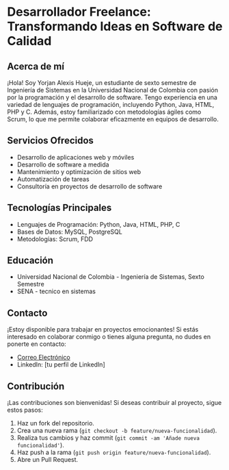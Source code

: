 # Desarrollador Freelance: Transformando Ideas en Software de Calidad

## Acerca de mí

¡Hola! Soy Yorjan Alexis Hueje, un estudiante de sexto semestre de Ingeniería de Sistemas en la Universidad Nacional de Colombia con pasión por la programación y el desarrollo de software. Tengo experiencia en una variedad de lenguajes de programación, incluyendo Python, Java, HTML, PHP y C. Además, estoy familiarizado con metodologías ágiles como Scrum, lo que me permite colaborar eficazmente en equipos de desarrollo.

## Servicios Ofrecidos

- Desarrollo de aplicaciones web y móviles
- Desarrollo de software a medida
- Mantenimiento y optimización de sitios web
- Automatización de tareas
- Consultoría en proyectos de desarrollo de software

## Tecnologías Principales

- Lenguajes de Programación: Python, Java, HTML, PHP, C
- Bases de Datos: MySQL, PostgreSQL
- Metodologías: Scrum, FDD

## Educación

- Universidad Nacional de Colombia - Ingeniería de Sistemas, Sexto Semestre
- SENA - tecnico en sistemas

## Contacto

¡Estoy disponible para trabajar en proyectos emocionantes! Si estás interesado en colaborar conmigo o tienes alguna pregunta, no dudes en ponerte en contacto:

- [Correo Electrónico](tobya820@gmail.com)
- LinkedIn: [tu perfil de LinkedIn]

## Contribución

¡Las contribuciones son bienvenidas! Si deseas contribuir al proyecto, sigue estos pasos:

1. Haz un fork del repositorio.
2. Crea una nueva rama (`git checkout -b feature/nueva-funcionalidad`).
3. Realiza tus cambios y haz commit (`git commit -am 'Añade nueva funcionalidad'`).
4. Haz push a la rama (`git push origin feature/nueva-funcionalidad`).
5. Abre un Pull Request.
